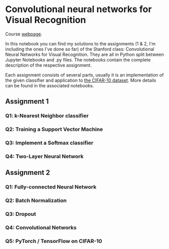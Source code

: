 # Convolutional neural networks for Visual Recognition

Course [webpage](http://cs231n.stanford.edu/). 

In this notebook you can find my solutions to the assignments (1 & 2, I'm including the ones I've done so far) of the Stanford class: Convolutional Neural Networks for Visual Recognition. They are all in Python split between Jupyter Notebooks and .py files. The notebooks contain the complete description of the respective assignment. 

Each assignment consists of several parts, usually it is an implementation of the given classifier and application to [the CIFAR-10 dataset](https://www.cs.toronto.edu/~kriz/cifar.html). More details can be found in the associated notebooks.

## Assignment 1
### Q1: k-Nearest Neighbor classifier
### Q2: Training a Support Vector Machine
### Q3: Implement a Softmax classifier
### Q4: Two-Layer Neural Network

## Assignment 2
### Q1: Fully-connected Neural Network
### Q2: Batch Normalization
### Q3: Dropout
### Q4: Convolutional Networks
### Q5: PyTorch / TensorFlow on CIFAR-10
